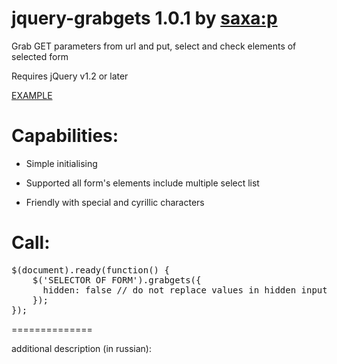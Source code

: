 jquery-grabgets 1.0.1 by <a href="http://dontforget.pro" target="blank">saxa:p</a>
==============

Grab GET parameters from url and put, select and check elements of selected form

Requires jQuery v1.2 or later

<a href="http://dontforget.pro/examples/get-put-form.php" target="blank">EXAMPLE</a>

Capabilities:
==============

- Simple initialising

- Supported all form's elements include multiple select list

- Friendly with special and cyrillic characters

Call:
==============
<pre>
$(document).ready(function() {
	$('SELECTOR OF FORM').grabgets({
	  hidden: false // do not replace values in hidden inputs (defaulth is true)
	});
});
</pre>

==============

additional description (in russian): 
